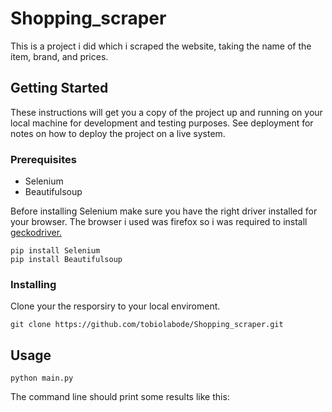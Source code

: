 # Shopping_scraper
This is a project i did which i scraped the website, taking the name of the item, brand, and prices. 

## Getting Started

These instructions will get you a copy of the project up and running on your local machine for development and testing purposes. See deployment for notes on how to deploy the project on a live system.

### Prerequisites

* Selenium
* Beautifulsoup 

Before installing Selenium make sure you have the right driver installed for your browser.
The browser i used was firefox so i was required to install [geckodriver.](https://github.com/mozilla/geckodriver/releases) 

```
pip install Selenium
pip install Beautifulsoup
```


### Installing
Clone your the resporsiry to your local enviroment.

```
git clone https://github.com/tobiolabode/Shopping_scraper.git
```

## Usage 

```
python main.py
```
The command line should print some results like this:








